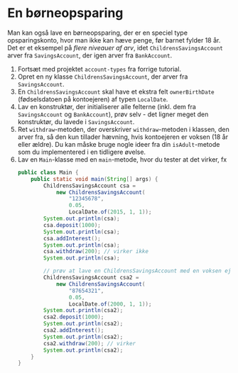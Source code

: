 # En børneopsparing

Man kan også lave en børneopsparing, der er en speciel type opsparingskonto, hvor man ikke kan hæve penge, før barnet fylder 18 år. Det er et eksempel på *flere niveauer af arv*, idet `ChildrensSavingsAccount` arver fra `SavingsAccount`, der igen arver fra `BankAccount`.

1. Fortsæt med projektet `account-types` fra forrige tutorial.
2. Opret en ny klasse `ChildrensSavingsAccount`, der arver fra `SavingsAccount`.
3. En `ChildrensSavingsAccount` skal have et ekstra felt `ownerBirthDate` (fødselsdatoen på kontoejeren) af typen `LocalDate`.
4. Lav en konstruktør, der initialiserer alle felterne (inkl. dem fra `SavingsAccount` og `BankAccount`), prøv selv - det ligner meget den konstruktør, du lavede i `SavingsAccount`.
5. Ret `withdraw`-metoden, der overskriver `withdraw`-metoden i klassen, den arver fra, så den kun tillader hævning, hvis kontoejeren er voksen (18 år eller ældre). Du kan måske bruge nogle ideer fra din `isAdult`-metode som du implementered i en tidligere øvelse.
6. Lav en `Main`-klasse med en `main`-metode, hvor du tester at det virker, fx
    ```java
    public class Main {
        public static void main(String[] args) {
            ChildrensSavingsAccount csa = 
                new ChildrensSavingsAccount(
                    "12345678", 
                    0.05, 
                    LocalDate.of(2015, 1, 1));
            System.out.println(csa);
            csa.deposit(1000);
            System.out.println(csa);
            csa.addInterest();
            System.out.println(csa);
            csa.withdraw(200); // virker ikke
            System.out.println(csa);

            // prøv at lave en ChildrensSavingsAccount med en voksen ejer
            ChildrensSavingsAccount csa2 = 
                new ChildrensSavingsAccount(
                    "87654321", 
                    0.05, 
                    LocalDate.of(2000, 1, 1));
            System.out.println(csa2);
            csa2.deposit(1000);
            System.out.println(csa2);
            csa2.addInterest();
            System.out.println(csa2);
            csa2.withdraw(200); // virker
            System.out.println(csa2);
        }
    }
    ```
